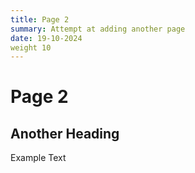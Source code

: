 ```yaml
---
title: Page 2
summary: Attempt at adding another page
date: 19-10-2024
weight 10
---
```

# Page 2

## Another Heading

Example Text